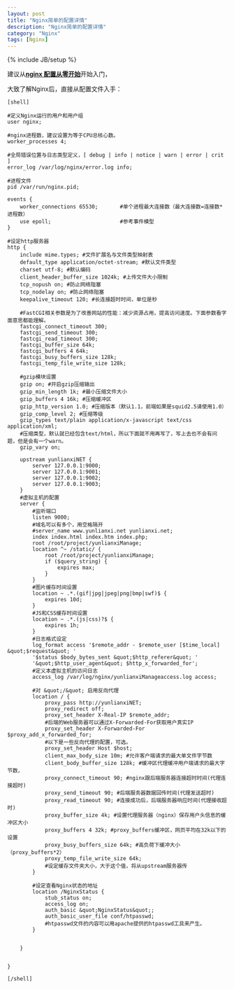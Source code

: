 ```yaml
---
layout: post
title: "Nginx简单的配置详情"
description: "Nginx简单的配置详情"
category: "Nginx"
tags: [Nginx]
---
```

{% include JB/setup %}

<p>建议从<a href="http://oilbeater.com/nginx/2014/12/29/nginx-conf-from-zero.html"><strong>nginx 配置从零开始</strong></a>开始入门，</p>

<p>大致了解Nginx后，直接从配置文件入手：</p>

<pre><code>[shell]

#定义Nginx运行的用户和用户组
user nginx;

#nginx进程数，建议设置为等于CPU总核心数。
worker_processes 4;

#全局错误位置与日志类型定义，[ debug | info | notice | warn | error | crit ]
error_log /var/log/nginx/error.log info;

#进程文件
pid /var/run/nginx.pid;

events {
    worker_connections 65530;       #单个进程最大连接数（最大连接数=连接数*进程数）
    use epoll;                      #参考事件模型
}

#设定http服务器
http {
    include mime.types; #文件扩展名与文件类型映射表
    default_type application/octet-stream; #默认文件类型
    charset utf-8; #默认编码
    client_header_buffer_size 1024k; #上传文件大小限制
    tcp_nopush on; #防止网络阻塞
    tcp_nodelay on; #防止网络阻塞
    keepalive_timeout 120; #长连接超时时间，单位是秒

    #FastCGI相关参数是为了改善网站的性能：减少资源占用，提高访问速度。下面参数看字面意思都能理解。
    fastcgi_connect_timeout 300;
    fastcgi_send_timeout 300;
    fastcgi_read_timeout 300;
    fastcgi_buffer_size 64k;
    fastcgi_buffers 4 64k;
    fastcgi_busy_buffers_size 128k;
    fastcgi_temp_file_write_size 128k;

    #gzip模块设置
    gzip on; #开启gzip压缩输出
    gzip_min_length 1k; #最小压缩文件大小
    gzip_buffers 4 16k; #压缩缓冲区
    gzip_http_version 1.0; #压缩版本（默认1.1，前端如果是squid2.5请使用1.0）
    gzip_comp_level 2; #压缩等级
    gzip_types text/plain application/x-javascript text/css application/xml;
    #压缩类型，默认就已经包含text/html，所以下面就不用再写了，写上去也不会有问题，但是会有一个warn。
    gzip_vary on;

    upstream yunlianxiNET {
        server 127.0.0.1:9000;
        server 127.0.0.1:9001;
        server 127.0.0.1:9002;
        server 127.0.0.1:9003;
    }
    #虚拟主机的配置
    server {
        #监听端口
        listen 9000;
        #域名可以有多个，用空格隔开
        #server_name www.yunlianxi.net yunlianxi.net;
        index index.html index.htm index.php;
        root /root/project/yunlianxiManage;
        location ^~ /static/ {
            root /root/project/yunlianxiManage;
            if ($query_string) {
                expires max;
            }
        }
        #图片缓存时间设置
        location ~ .*.(gif|jpg|jpeg|png|bmp|swf)$ {
            expires 10d;
        }
        #JS和CSS缓存时间设置
        location ~ .*.(js|css)?$ {
            expires 1h;
        }
        #日志格式设定
        log_format access '$remote_addr - $remote_user [$time_local] &amp;quot;$request&amp;quot; '
        '$status $body_bytes_sent &amp;quot;$http_referer&amp;quot; '
        '&amp;quot;$http_user_agent&amp;quot; $http_x_forwarded_for';
        #定义本虚拟主机的访问日志
        access_log /var/log/nginx/yunlianxiManageaccess.log access;

        #对 &amp;quot;/&amp;quot; 启用反向代理
        location / {
            proxy_pass http://yunlianxiNET;
            proxy_redirect off;
            proxy_set_header X-Real-IP $remote_addr;
            #后端的Web服务器可以通过X-Forwarded-For获取用户真实IP
            proxy_set_header X-Forwarded-For $proxy_add_x_forwarded_for;
            #以下是一些反向代理的配置，可选。
            proxy_set_header Host $host;
            client_max_body_size 10m; #允许客户端请求的最大单文件字节数
            client_body_buffer_size 128k; #缓冲区代理缓冲用户端请求的最大字节数，
            proxy_connect_timeout 90; #nginx跟后端服务器连接超时时间(代理连接超时)
            proxy_send_timeout 90; #后端服务器数据回传时间(代理发送超时)
            proxy_read_timeout 90; #连接成功后，后端服务器响应时间(代理接收超时)
            proxy_buffer_size 4k; #设置代理服务器（nginx）保存用户头信息的缓冲区大小
            proxy_buffers 4 32k; #proxy_buffers缓冲区，网页平均在32k以下的设置
            proxy_busy_buffers_size 64k; #高负荷下缓冲大小（proxy_buffers*2）
            proxy_temp_file_write_size 64k;
            #设定缓存文件夹大小，大于这个值，将从upstream服务器传
        }

        #设定查看Nginx状态的地址
        location /NginxStatus {
            stub_status on;
            access_log on;
            auth_basic &amp;quot;NginxStatus&amp;quot;;
            auth_basic_user_file conf/htpasswd;
            #htpasswd文件的内容可以用apache提供的htpasswd工具来产生。
        }


    }


}

[/shell]
</code></pre>

